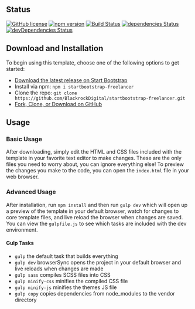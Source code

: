 ## Status

[![GitHub license](https://img.shields.io/badge/license-MIT-blue.svg)](https://raw.githubusercontent.com/BlackrockDigital/startbootstrap-freelancer/master/LICENSE)
[![npm version](https://img.shields.io/npm/v/startbootstrap-freelancer.svg)](https://www.npmjs.com/package/startbootstrap-freelancer)
[![Build Status](https://travis-ci.org/BlackrockDigital/startbootstrap-freelancer.svg?branch=master)](https://travis-ci.org/BlackrockDigital/startbootstrap-freelancer)
[![dependencies Status](https://david-dm.org/BlackrockDigital/startbootstrap-freelancer/status.svg)](https://david-dm.org/BlackrockDigital/startbootstrap-freelancer)
[![devDependencies Status](https://david-dm.org/BlackrockDigital/startbootstrap-freelancer/dev-status.svg)](https://david-dm.org/BlackrockDigital/startbootstrap-freelancer?type=dev)

## Download and Installation

To begin using this template, choose one of the following options to get started:
* [Download the latest release on Start Bootstrap](https://startbootstrap.com/template-overviews/freelancer/)
* Install via npm: `npm i startbootstrap-freelancer`
* Clone the repo: `git clone https://github.com/BlackrockDigital/startbootstrap-freelancer.git`
* [Fork, Clone, or Download on GitHub](https://github.com/BlackrockDigital/startbootstrap-freelancer)

## Usage

### Basic Usage

After downloading, simply edit the HTML and CSS files included with the template in your favorite text editor to make changes. These are the only files you need to worry about, you can ignore everything else! To preview the changes you make to the code, you can open the `index.html` file in your web browser.

### Advanced Usage

After installation, run `npm install` and then run `gulp dev` which will open up a preview of the template in your default browser, watch for changes to core template files, and live reload the browser when changes are saved. You can view the `gulpfile.js` to see which tasks are included with the dev environment.

#### Gulp Tasks

- `gulp` the default task that builds everything
- `gulp dev` browserSync opens the project in your default browser and live reloads when changes are made
- `gulp sass` compiles SCSS files into CSS
- `gulp minify-css` minifies the compiled CSS file
- `gulp minify-js` minifies the themes JS file
- `gulp copy` copies dependencies from node_modules to the vendor directory
